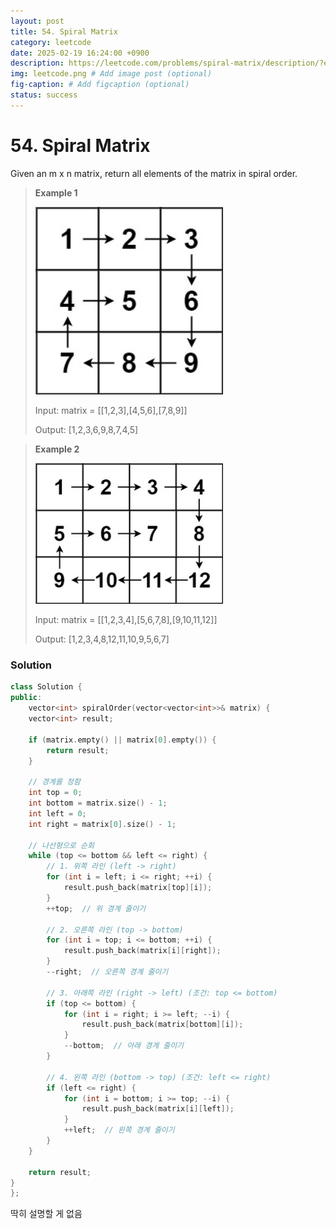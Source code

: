 ```yaml
---
layout: post
title: 54. Spiral Matrix
category: leetcode
date: 2025-02-19 16:24:00 +0900
description: https://leetcode.com/problems/spiral-matrix/description/?envType=study-plan-v2&envId=top-interview-150
img: leetcode.png # Add image post (optional)
fig-caption: # Add figcaption (optional)
status: success
---
```


# 54. Spiral Matrix

Given an m x n matrix, return all elements of the matrix in spiral order.


> **Example 1**
> 
> <img src="../imgs/spiral1.jpg" alt="spiral1" width="300"/>
> 
> Input: matrix = [[1,2,3],[4,5,6],[7,8,9]]
> 
> Output: [1,2,3,6,9,8,7,4,5]


> **Example 2**
> 
> <img src="../imgs/spiral.jpg" alt="spiral" width="300"/>
> 
> Input: matrix = [[1,2,3,4],[5,6,7,8],[9,10,11,12]]
> 
> 
> Output: [1,2,3,4,8,12,11,10,9,5,6,7]


### Solution 
```cpp
class Solution {
public:
    vector<int> spiralOrder(vector<vector<int>>& matrix) {
    vector<int> result;

    if (matrix.empty() || matrix[0].empty()) {
        return result;
    }

    // 경계를 정함
    int top = 0;
    int bottom = matrix.size() - 1;
    int left = 0;
    int right = matrix[0].size() - 1;

    // 나선형으로 순회
    while (top <= bottom && left <= right) {
        // 1. 위쪽 라인 (left -> right)
        for (int i = left; i <= right; ++i) {
            result.push_back(matrix[top][i]);
        }
        ++top;  // 위 경계 줄이기

        // 2. 오른쪽 라인 (top -> bottom)
        for (int i = top; i <= bottom; ++i) {
            result.push_back(matrix[i][right]);
        }
        --right;  // 오른쪽 경계 줄이기

        // 3. 아래쪽 라인 (right -> left) (조건: top <= bottom)
        if (top <= bottom) {
            for (int i = right; i >= left; --i) {
                result.push_back(matrix[bottom][i]);
            }
            --bottom;  // 아래 경계 줄이기
        }

        // 4. 왼쪽 라인 (bottom -> top) (조건: left <= right)
        if (left <= right) {
            for (int i = bottom; i >= top; --i) {
                result.push_back(matrix[i][left]);
            }
            ++left;  // 왼쪽 경계 줄이기
        }
    }

    return result;
}
};
```

딱히 설명할 게 없음 